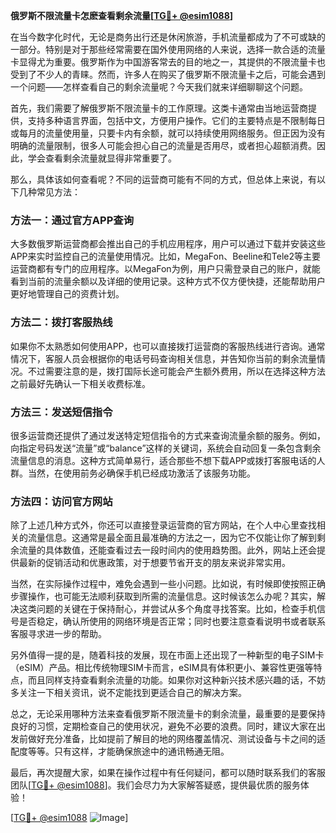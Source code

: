 **俄罗斯不限流量卡怎麽查看剩余流量[[TG💪+ @esim1088](https://t.me/s/esim1088)]**

在当今数字化时代，无论是商务出行还是休闲旅游，手机流量都成为了不可或缺的一部分。特别是对于那些经常需要在国外使用网络的人来说，选择一款合适的流量卡显得尤为重要。俄罗斯作为中国游客常去的目的地之一，其提供的不限流量卡也受到了不少人的青睐。然而，许多人在购买了俄罗斯不限流量卡之后，可能会遇到一个问题——怎样查看自己的剩余流量呢？今天我们就来详细聊聊这个问题。

首先，我们需要了解俄罗斯不限流量卡的工作原理。这类卡通常由当地运营商提供，支持多种语言界面，包括中文，方便用户操作。它们的主要特点是不限制每日或每月的流量使用量，只要卡内有余额，就可以持续使用网络服务。但正因为没有明确的流量限制，很多人可能会担心自己的流量是否用尽，或者担心超额消费。因此，学会查看剩余流量就显得非常重要了。

那么，具体该如何查看呢？不同的运营商可能有不同的方式，但总体上来说，有以下几种常见方法：

### 方法一：通过官方APP查询

大多数俄罗斯运营商都会推出自己的手机应用程序，用户可以通过下载并安装这些APP来实时监控自己的流量使用情况。比如，MegaFon、Beeline和Tele2等主要运营商都有专门的应用程序。以MegaFon为例，用户只需登录自己的账户，就能看到当前的流量余额以及详细的使用记录。这种方式不仅方便快捷，还能帮助用户更好地管理自己的资费计划。

### 方法二：拨打客服热线

如果你不太熟悉如何使用APP，也可以直接拨打运营商的客服热线进行咨询。通常情况下，客服人员会根据你的电话号码查询相关信息，并告知你当前的剩余流量情况。不过需要注意的是，拨打国际长途可能会产生额外费用，所以在选择这种方法之前最好先确认一下相关收费标准。

### 方法三：发送短信指令

很多运营商还提供了通过发送特定短信指令的方式来查询流量余额的服务。例如，向指定号码发送“流量”或“balance”这样的关键词，系统会自动回复一条包含剩余流量信息的消息。这种方式简单易行，适合那些不想下载APP或拨打客服电话的人群。当然，在使用前务必确保手机已经成功激活了该服务功能。

### 方法四：访问官方网站

除了上述几种方式外，你还可以直接登录运营商的官方网站，在个人中心里查找相关的流量信息。这通常是最全面且最准确的方法之一，因为它不仅能让你了解到剩余流量的具体数值，还能查看过去一段时间内的使用趋势图。此外，网站上还会提供最新的促销活动和优惠政策，对于想要节省开支的朋友来说非常实用。

当然，在实际操作过程中，难免会遇到一些小问题。比如说，有时候即使按照正确步骤操作，也可能无法顺利获取到所需的流量信息。这时候该怎么办呢？其实，解决这类问题的关键在于保持耐心，并尝试从多个角度寻找答案。比如，检查手机信号是否稳定，确认所使用的网络环境是否正常；同时也要注意查看说明书或者联系客服寻求进一步的帮助。

另外值得一提的是，随着科技的发展，现在市面上还出现了一种新型的电子SIM卡（eSIM）产品。相比传统物理SIM卡而言，eSIM具有体积更小、兼容性更强等特点，而且同样支持查看剩余流量的功能。如果你对这种新兴技术感兴趣的话，不妨多关注一下相关资讯，说不定能找到更适合自己的解决方案。

总之，无论采用哪种方法来查看俄罗斯不限流量卡的剩余流量，最重要的是要保持良好的习惯，定期检查自己的使用状况，避免不必要的浪费。同时，建议大家在出发前做好充分准备，比如提前了解目的地的网络覆盖情况、测试设备与卡之间的适配度等等。只有这样，才能确保旅途中的通讯畅通无阻。

最后，再次提醒大家，如果在操作过程中有任何疑问，都可以随时联系我们的客服团队[[TG💪+ @esim1088](https://t.me/s/esim1088)]。我们会尽力为大家解答疑惑，提供最优质的服务体验！

[[TG💪+ @esim1088](https://t.me/s/esim1088) ![Image](https://i.postimg.cc/4NQfJmqS/Snipaste-2025-05-13-00-14-12.png)]